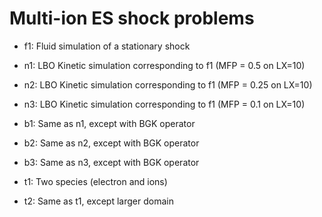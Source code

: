 # Multi-ion ES shock problems

- f1: Fluid simulation of a stationary shock

- n1: LBO Kinetic simulation corresponding to f1 (MFP = 0.5 on LX=10)
- n2: LBO Kinetic simulation corresponding to f1 (MFP = 0.25 on LX=10)
- n3: LBO Kinetic simulation corresponding to f1 (MFP = 0.1 on LX=10)

- b1: Same as n1, except with BGK operator
- b2: Same as n2, except with BGK operator
- b3: Same as n3, except with BGK operator

- t1: Two species (electron and ions)
- t2: Same as t1, except larger domain